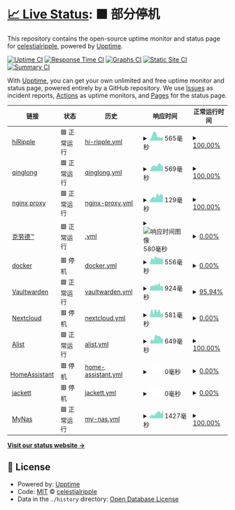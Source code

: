 # [📈 Live Status](https://ripplelog.xyz): <!--live status--> **🟧 部分停机**

This repository contains the open-source uptime monitor and status page for [celestialripple](https://ripplelog.xyz), powered by [Upptime](https://github.com/upptime/upptime).

[![Uptime CI](https://github.com/celestialripple/ripplelog/workflows/Uptime%20CI/badge.svg)](https://github.com/celestialripple/ripplelog/actions?query=workflow%3A%22Uptime+CI%22)
[![Response Time CI](https://github.com/celestialripple/ripplelog/workflows/Response%20Time%20CI/badge.svg)](https://github.com/celestialripple/ripplelog/actions?query=workflow%3A%22Response+Time+CI%22)
[![Graphs CI](https://github.com/celestialripple/ripplelog/workflows/Graphs%20CI/badge.svg)](https://github.com/celestialripple/ripplelog/actions?query=workflow%3A%22Graphs+CI%22)
[![Static Site CI](https://github.com/celestialripple/ripplelog/workflows/Static%20Site%20CI/badge.svg)](https://github.com/celestialripple/ripplelog/actions?query=workflow%3A%22Static+Site+CI%22)
[![Summary CI](https://github.com/celestialripple/ripplelog/workflows/Summary%20CI/badge.svg)](https://github.com/celestialripple/ripplelog/actions?query=workflow%3A%22Summary+CI%22)

With [Upptime](https://upptime.js.org), you can get your own unlimited and free uptime monitor and status page, powered entirely by a GitHub repository. We use [Issues](https://github.com/celestialripple/ripplelog/issues) as incident reports, [Actions](https://github.com/celestialripple/ripplelog/actions) as uptime monitors, and [Pages](https://ripplelog.xyz) for the status page.

<!--start: status pages-->
<!-- This summary is generated by Upptime (https://github.com/upptime/upptime) -->
<!-- Do not edit this manually, your changes will be overwritten -->
<!-- prettier-ignore -->
| 链接 | 状态 | 历史 | 响应时间 | 正常运行时间 |
| --- | ------ | ------- | ------------- | ------ |
| <img alt="" src="https://icons.duckduckgo.com/ip3/null.ico" height="13"> [hiRipple](hiripple.com) | 🟩 正常运行 | [hi-ripple.yml](https://github.com/CelestialRipple/ripplelog/commits/HEAD/history/hi-ripple.yml) | <details><summary><img alt="响应时间图像" src="./graphs/hi-ripple/response-time-week.png" height="20"> 565毫秒</summary><br><a href="https://status.hiripple.com/history/hi-ripple"><img alt="响应时间 917" src="https://img.shields.io/endpoint?url=https%3A%2F%2Fraw.githubusercontent.com%2FCelestialRipple%2Fripplelog%2FHEAD%2Fapi%2Fhi-ripple%2Fresponse-time.json"></a><br><a href="https://status.hiripple.com/history/hi-ripple"><img alt="24 小时响应时间 438" src="https://img.shields.io/endpoint?url=https%3A%2F%2Fraw.githubusercontent.com%2FCelestialRipple%2Fripplelog%2FHEAD%2Fapi%2Fhi-ripple%2Fresponse-time-day.json"></a><br><a href="https://status.hiripple.com/history/hi-ripple"><img alt="7 天正常运行时间 565" src="https://img.shields.io/endpoint?url=https%3A%2F%2Fraw.githubusercontent.com%2FCelestialRipple%2Fripplelog%2FHEAD%2Fapi%2Fhi-ripple%2Fresponse-time-week.json"></a><br><a href="https://status.hiripple.com/history/hi-ripple"><img alt="30天的正常运行时间 880" src="https://img.shields.io/endpoint?url=https%3A%2F%2Fraw.githubusercontent.com%2FCelestialRipple%2Fripplelog%2FHEAD%2Fapi%2Fhi-ripple%2Fresponse-time-month.json"></a><br><a href="https://status.hiripple.com/history/hi-ripple"><img alt="1年的正常运行时间 912" src="https://img.shields.io/endpoint?url=https%3A%2F%2Fraw.githubusercontent.com%2FCelestialRipple%2Fripplelog%2FHEAD%2Fapi%2Fhi-ripple%2Fresponse-time-year.json"></a></details> | <details><summary><a href="https://status.hiripple.com/history/hi-ripple">100.00%</a></summary><a href="https://status.hiripple.com/history/hi-ripple"><img alt="正常运行时间 99.70%" src="https://img.shields.io/endpoint?url=https%3A%2F%2Fraw.githubusercontent.com%2FCelestialRipple%2Fripplelog%2FHEAD%2Fapi%2Fhi-ripple%2Fuptime.json"></a><br><a href="https://status.hiripple.com/history/hi-ripple"><img alt="24 小时正常运行时间 100.00%" src="https://img.shields.io/endpoint?url=https%3A%2F%2Fraw.githubusercontent.com%2FCelestialRipple%2Fripplelog%2FHEAD%2Fapi%2Fhi-ripple%2Fuptime-day.json"></a><br><a href="https://status.hiripple.com/history/hi-ripple"><img alt="7 天正常运行时间 100.00%" src="https://img.shields.io/endpoint?url=https%3A%2F%2Fraw.githubusercontent.com%2FCelestialRipple%2Fripplelog%2FHEAD%2Fapi%2Fhi-ripple%2Fuptime-week.json"></a><br><a href="https://status.hiripple.com/history/hi-ripple"><img alt="30天的正常运行时间 99.94%" src="https://img.shields.io/endpoint?url=https%3A%2F%2Fraw.githubusercontent.com%2FCelestialRipple%2Fripplelog%2FHEAD%2Fapi%2Fhi-ripple%2Fuptime-month.json"></a><br><a href="https://status.hiripple.com/history/hi-ripple"><img alt="1年的正常运行时间 99.21%" src="https://img.shields.io/endpoint?url=https%3A%2F%2Fraw.githubusercontent.com%2FCelestialRipple%2Fripplelog%2FHEAD%2Fapi%2Fhi-ripple%2Fuptime-year.json"></a></details>
| <img alt="" src="https://icons.duckduckgo.com/ip3/null.ico" height="13"> [qinglong](ql.hiripple.com) | 🟩 正常运行 | [qinglong.yml](https://github.com/CelestialRipple/ripplelog/commits/HEAD/history/qinglong.yml) | <details><summary><img alt="响应时间图像" src="./graphs/qinglong/response-time-week.png" height="20"> 569毫秒</summary><br><a href="https://status.hiripple.com/history/qinglong"><img alt="响应时间 1517" src="https://img.shields.io/endpoint?url=https%3A%2F%2Fraw.githubusercontent.com%2FCelestialRipple%2Fripplelog%2FHEAD%2Fapi%2Fqinglong%2Fresponse-time.json"></a><br><a href="https://status.hiripple.com/history/qinglong"><img alt="24 小时响应时间 477" src="https://img.shields.io/endpoint?url=https%3A%2F%2Fraw.githubusercontent.com%2FCelestialRipple%2Fripplelog%2FHEAD%2Fapi%2Fqinglong%2Fresponse-time-day.json"></a><br><a href="https://status.hiripple.com/history/qinglong"><img alt="7 天正常运行时间 569" src="https://img.shields.io/endpoint?url=https%3A%2F%2Fraw.githubusercontent.com%2FCelestialRipple%2Fripplelog%2FHEAD%2Fapi%2Fqinglong%2Fresponse-time-week.json"></a><br><a href="https://status.hiripple.com/history/qinglong"><img alt="30天的正常运行时间 506" src="https://img.shields.io/endpoint?url=https%3A%2F%2Fraw.githubusercontent.com%2FCelestialRipple%2Fripplelog%2FHEAD%2Fapi%2Fqinglong%2Fresponse-time-month.json"></a><br><a href="https://status.hiripple.com/history/qinglong"><img alt="1年的正常运行时间 1569" src="https://img.shields.io/endpoint?url=https%3A%2F%2Fraw.githubusercontent.com%2FCelestialRipple%2Fripplelog%2FHEAD%2Fapi%2Fqinglong%2Fresponse-time-year.json"></a></details> | <details><summary><a href="https://status.hiripple.com/history/qinglong">100.00%</a></summary><a href="https://status.hiripple.com/history/qinglong"><img alt="正常运行时间 99.68%" src="https://img.shields.io/endpoint?url=https%3A%2F%2Fraw.githubusercontent.com%2FCelestialRipple%2Fripplelog%2FHEAD%2Fapi%2Fqinglong%2Fuptime.json"></a><br><a href="https://status.hiripple.com/history/qinglong"><img alt="24 小时正常运行时间 100.00%" src="https://img.shields.io/endpoint?url=https%3A%2F%2Fraw.githubusercontent.com%2FCelestialRipple%2Fripplelog%2FHEAD%2Fapi%2Fqinglong%2Fuptime-day.json"></a><br><a href="https://status.hiripple.com/history/qinglong"><img alt="7 天正常运行时间 100.00%" src="https://img.shields.io/endpoint?url=https%3A%2F%2Fraw.githubusercontent.com%2FCelestialRipple%2Fripplelog%2FHEAD%2Fapi%2Fqinglong%2Fuptime-week.json"></a><br><a href="https://status.hiripple.com/history/qinglong"><img alt="30天的正常运行时间 99.18%" src="https://img.shields.io/endpoint?url=https%3A%2F%2Fraw.githubusercontent.com%2FCelestialRipple%2Fripplelog%2FHEAD%2Fapi%2Fqinglong%2Fuptime-month.json"></a><br><a href="https://status.hiripple.com/history/qinglong"><img alt="1年的正常运行时间 99.09%" src="https://img.shields.io/endpoint?url=https%3A%2F%2Fraw.githubusercontent.com%2FCelestialRipple%2Fripplelog%2FHEAD%2Fapi%2Fqinglong%2Fuptime-year.json"></a></details>
| <img alt="" src="https://icons.duckduckgo.com/ip3/null.ico" height="13"> [nginx proxy](ngnew.hiripple.com) | 🟩 正常运行 | [nginx-proxy.yml](https://github.com/CelestialRipple/ripplelog/commits/HEAD/history/nginx-proxy.yml) | <details><summary><img alt="响应时间图像" src="./graphs/nginx-proxy/response-time-week.png" height="20"> 129毫秒</summary><br><a href="https://status.hiripple.com/history/nginx-proxy"><img alt="响应时间 467" src="https://img.shields.io/endpoint?url=https%3A%2F%2Fraw.githubusercontent.com%2FCelestialRipple%2Fripplelog%2FHEAD%2Fapi%2Fnginx-proxy%2Fresponse-time.json"></a><br><a href="https://status.hiripple.com/history/nginx-proxy"><img alt="24 小时响应时间 131" src="https://img.shields.io/endpoint?url=https%3A%2F%2Fraw.githubusercontent.com%2FCelestialRipple%2Fripplelog%2FHEAD%2Fapi%2Fnginx-proxy%2Fresponse-time-day.json"></a><br><a href="https://status.hiripple.com/history/nginx-proxy"><img alt="7 天正常运行时间 129" src="https://img.shields.io/endpoint?url=https%3A%2F%2Fraw.githubusercontent.com%2FCelestialRipple%2Fripplelog%2FHEAD%2Fapi%2Fnginx-proxy%2Fresponse-time-week.json"></a><br><a href="https://status.hiripple.com/history/nginx-proxy"><img alt="30天的正常运行时间 128" src="https://img.shields.io/endpoint?url=https%3A%2F%2Fraw.githubusercontent.com%2FCelestialRipple%2Fripplelog%2FHEAD%2Fapi%2Fnginx-proxy%2Fresponse-time-month.json"></a><br><a href="https://status.hiripple.com/history/nginx-proxy"><img alt="1年的正常运行时间 276" src="https://img.shields.io/endpoint?url=https%3A%2F%2Fraw.githubusercontent.com%2FCelestialRipple%2Fripplelog%2FHEAD%2Fapi%2Fnginx-proxy%2Fresponse-time-year.json"></a></details> | <details><summary><a href="https://status.hiripple.com/history/nginx-proxy">100.00%</a></summary><a href="https://status.hiripple.com/history/nginx-proxy"><img alt="正常运行时间 98.44%" src="https://img.shields.io/endpoint?url=https%3A%2F%2Fraw.githubusercontent.com%2FCelestialRipple%2Fripplelog%2FHEAD%2Fapi%2Fnginx-proxy%2Fuptime.json"></a><br><a href="https://status.hiripple.com/history/nginx-proxy"><img alt="24 小时正常运行时间 100.00%" src="https://img.shields.io/endpoint?url=https%3A%2F%2Fraw.githubusercontent.com%2FCelestialRipple%2Fripplelog%2FHEAD%2Fapi%2Fnginx-proxy%2Fuptime-day.json"></a><br><a href="https://status.hiripple.com/history/nginx-proxy"><img alt="7 天正常运行时间 100.00%" src="https://img.shields.io/endpoint?url=https%3A%2F%2Fraw.githubusercontent.com%2FCelestialRipple%2Fripplelog%2FHEAD%2Fapi%2Fnginx-proxy%2Fuptime-week.json"></a><br><a href="https://status.hiripple.com/history/nginx-proxy"><img alt="30天的正常运行时间 96.92%" src="https://img.shields.io/endpoint?url=https%3A%2F%2Fraw.githubusercontent.com%2FCelestialRipple%2Fripplelog%2FHEAD%2Fapi%2Fnginx-proxy%2Fuptime-month.json"></a><br><a href="https://status.hiripple.com/history/nginx-proxy"><img alt="1年的正常运行时间 99.09%" src="https://img.shields.io/endpoint?url=https%3A%2F%2Fraw.githubusercontent.com%2FCelestialRipple%2Fripplelog%2FHEAD%2Fapi%2Fnginx-proxy%2Fuptime-year.json"></a></details>
| <img alt="" src="https://icons.duckduckgo.com/ip3/null.ico" height="13"> [克劳德™](cloud.hiripple.com) | 🟩 正常运行 | [.yml](https://github.com/CelestialRipple/ripplelog/commits/HEAD/history/.yml) | <details><summary><img alt="响应时间图像" src="./graphs//response-time-week.png" height="20"> 580毫秒</summary><br><a href="https://status.hiripple.com/history/"><img alt="响应时间 631" src="https://img.shields.io/endpoint?url=https%3A%2F%2Fraw.githubusercontent.com%2FCelestialRipple%2Fripplelog%2FHEAD%2Fapi%2F%2Fresponse-time.json"></a><br><a href="https://status.hiripple.com/history/"><img alt="24 小时响应时间 621" src="https://img.shields.io/endpoint?url=https%3A%2F%2Fraw.githubusercontent.com%2FCelestialRipple%2Fripplelog%2FHEAD%2Fapi%2F%2Fresponse-time-day.json"></a><br><a href="https://status.hiripple.com/history/"><img alt="7 天正常运行时间 580" src="https://img.shields.io/endpoint?url=https%3A%2F%2Fraw.githubusercontent.com%2FCelestialRipple%2Fripplelog%2FHEAD%2Fapi%2F%2Fresponse-time-week.json"></a><br><a href="https://status.hiripple.com/history/"><img alt="30天的正常运行时间 568" src="https://img.shields.io/endpoint?url=https%3A%2F%2Fraw.githubusercontent.com%2FCelestialRipple%2Fripplelog%2FHEAD%2Fapi%2F%2Fresponse-time-month.json"></a><br><a href="https://status.hiripple.com/history/"><img alt="1年的正常运行时间 547" src="https://img.shields.io/endpoint?url=https%3A%2F%2Fraw.githubusercontent.com%2FCelestialRipple%2Fripplelog%2FHEAD%2Fapi%2F%2Fresponse-time-year.json"></a></details> | <details><summary><a href="https://status.hiripple.com/history/">0.00%</a></summary><a href="https://status.hiripple.com/history/"><img alt="正常运行时间 93.50%" src="https://img.shields.io/endpoint?url=https%3A%2F%2Fraw.githubusercontent.com%2FCelestialRipple%2Fripplelog%2FHEAD%2Fapi%2F%2Fuptime.json"></a><br><a href="https://status.hiripple.com/history/"><img alt="24 小时正常运行时间 0.00%" src="https://img.shields.io/endpoint?url=https%3A%2F%2Fraw.githubusercontent.com%2FCelestialRipple%2Fripplelog%2FHEAD%2Fapi%2F%2Fuptime-day.json"></a><br><a href="https://status.hiripple.com/history/"><img alt="7 天正常运行时间 0.00%" src="https://img.shields.io/endpoint?url=https%3A%2F%2Fraw.githubusercontent.com%2FCelestialRipple%2Fripplelog%2FHEAD%2Fapi%2F%2Fuptime-week.json"></a><br><a href="https://status.hiripple.com/history/"><img alt="30天的正常运行时间 0.00%" src="https://img.shields.io/endpoint?url=https%3A%2F%2Fraw.githubusercontent.com%2FCelestialRipple%2Fripplelog%2FHEAD%2Fapi%2F%2Fuptime-month.json"></a><br><a href="https://status.hiripple.com/history/"><img alt="1年的正常运行时间 81.78%" src="https://img.shields.io/endpoint?url=https%3A%2F%2Fraw.githubusercontent.com%2FCelestialRipple%2Fripplelog%2FHEAD%2Fapi%2F%2Fuptime-year.json"></a></details>
| <img alt="" src="https://icons.duckduckgo.com/ip3/docker.hiripple.com.ico" height="13"> [docker](https://docker.hiripple.com) | 🟥 停机 | [docker.yml](https://github.com/CelestialRipple/ripplelog/commits/HEAD/history/docker.yml) | <details><summary><img alt="响应时间图像" src="./graphs/docker/response-time-week.png" height="20"> 556毫秒</summary><br><a href="https://status.hiripple.com/history/docker"><img alt="响应时间 521" src="https://img.shields.io/endpoint?url=https%3A%2F%2Fraw.githubusercontent.com%2FCelestialRipple%2Fripplelog%2FHEAD%2Fapi%2Fdocker%2Fresponse-time.json"></a><br><a href="https://status.hiripple.com/history/docker"><img alt="24 小时响应时间 559" src="https://img.shields.io/endpoint?url=https%3A%2F%2Fraw.githubusercontent.com%2FCelestialRipple%2Fripplelog%2FHEAD%2Fapi%2Fdocker%2Fresponse-time-day.json"></a><br><a href="https://status.hiripple.com/history/docker"><img alt="7 天正常运行时间 556" src="https://img.shields.io/endpoint?url=https%3A%2F%2Fraw.githubusercontent.com%2FCelestialRipple%2Fripplelog%2FHEAD%2Fapi%2Fdocker%2Fresponse-time-week.json"></a><br><a href="https://status.hiripple.com/history/docker"><img alt="30天的正常运行时间 597" src="https://img.shields.io/endpoint?url=https%3A%2F%2Fraw.githubusercontent.com%2FCelestialRipple%2Fripplelog%2FHEAD%2Fapi%2Fdocker%2Fresponse-time-month.json"></a><br><a href="https://status.hiripple.com/history/docker"><img alt="1年的正常运行时间 463" src="https://img.shields.io/endpoint?url=https%3A%2F%2Fraw.githubusercontent.com%2FCelestialRipple%2Fripplelog%2FHEAD%2Fapi%2Fdocker%2Fresponse-time-year.json"></a></details> | <details><summary><a href="https://status.hiripple.com/history/docker">0.00%</a></summary><a href="https://status.hiripple.com/history/docker"><img alt="正常运行时间 65.02%" src="https://img.shields.io/endpoint?url=https%3A%2F%2Fraw.githubusercontent.com%2FCelestialRipple%2Fripplelog%2FHEAD%2Fapi%2Fdocker%2Fuptime.json"></a><br><a href="https://status.hiripple.com/history/docker"><img alt="24 小时正常运行时间 0.00%" src="https://img.shields.io/endpoint?url=https%3A%2F%2Fraw.githubusercontent.com%2FCelestialRipple%2Fripplelog%2FHEAD%2Fapi%2Fdocker%2Fuptime-day.json"></a><br><a href="https://status.hiripple.com/history/docker"><img alt="7 天正常运行时间 0.00%" src="https://img.shields.io/endpoint?url=https%3A%2F%2Fraw.githubusercontent.com%2FCelestialRipple%2Fripplelog%2FHEAD%2Fapi%2Fdocker%2Fuptime-week.json"></a><br><a href="https://status.hiripple.com/history/docker"><img alt="30天的正常运行时间 0.22%" src="https://img.shields.io/endpoint?url=https%3A%2F%2Fraw.githubusercontent.com%2FCelestialRipple%2Fripplelog%2FHEAD%2Fapi%2Fdocker%2Fuptime-month.json"></a><br><a href="https://status.hiripple.com/history/docker"><img alt="1年的正常运行时间 6.33%" src="https://img.shields.io/endpoint?url=https%3A%2F%2Fraw.githubusercontent.com%2FCelestialRipple%2Fripplelog%2FHEAD%2Fapi%2Fdocker%2Fuptime-year.json"></a></details>
| <img alt="" src="https://icons.duckduckgo.com/ip3/pass.hiripple.com.ico" height="13"> [Vaultwarden](https://pass.hiripple.com) | 🟩 正常运行 | [vaultwarden.yml](https://github.com/CelestialRipple/ripplelog/commits/HEAD/history/vaultwarden.yml) | <details><summary><img alt="响应时间图像" src="./graphs/vaultwarden/response-time-week.png" height="20"> 924毫秒</summary><br><a href="https://status.hiripple.com/history/vaultwarden"><img alt="响应时间 603" src="https://img.shields.io/endpoint?url=https%3A%2F%2Fraw.githubusercontent.com%2FCelestialRipple%2Fripplelog%2FHEAD%2Fapi%2Fvaultwarden%2Fresponse-time.json"></a><br><a href="https://status.hiripple.com/history/vaultwarden"><img alt="24 小时响应时间 920" src="https://img.shields.io/endpoint?url=https%3A%2F%2Fraw.githubusercontent.com%2FCelestialRipple%2Fripplelog%2FHEAD%2Fapi%2Fvaultwarden%2Fresponse-time-day.json"></a><br><a href="https://status.hiripple.com/history/vaultwarden"><img alt="7 天正常运行时间 924" src="https://img.shields.io/endpoint?url=https%3A%2F%2Fraw.githubusercontent.com%2FCelestialRipple%2Fripplelog%2FHEAD%2Fapi%2Fvaultwarden%2Fresponse-time-week.json"></a><br><a href="https://status.hiripple.com/history/vaultwarden"><img alt="30天的正常运行时间 921" src="https://img.shields.io/endpoint?url=https%3A%2F%2Fraw.githubusercontent.com%2FCelestialRipple%2Fripplelog%2FHEAD%2Fapi%2Fvaultwarden%2Fresponse-time-month.json"></a><br><a href="https://status.hiripple.com/history/vaultwarden"><img alt="1年的正常运行时间 653" src="https://img.shields.io/endpoint?url=https%3A%2F%2Fraw.githubusercontent.com%2FCelestialRipple%2Fripplelog%2FHEAD%2Fapi%2Fvaultwarden%2Fresponse-time-year.json"></a></details> | <details><summary><a href="https://status.hiripple.com/history/vaultwarden">95.94%</a></summary><a href="https://status.hiripple.com/history/vaultwarden"><img alt="正常运行时间 99.59%" src="https://img.shields.io/endpoint?url=https%3A%2F%2Fraw.githubusercontent.com%2FCelestialRipple%2Fripplelog%2FHEAD%2Fapi%2Fvaultwarden%2Fuptime.json"></a><br><a href="https://status.hiripple.com/history/vaultwarden"><img alt="24 小时正常运行时间 87.63%" src="https://img.shields.io/endpoint?url=https%3A%2F%2Fraw.githubusercontent.com%2FCelestialRipple%2Fripplelog%2FHEAD%2Fapi%2Fvaultwarden%2Fuptime-day.json"></a><br><a href="https://status.hiripple.com/history/vaultwarden"><img alt="7 天正常运行时间 95.94%" src="https://img.shields.io/endpoint?url=https%3A%2F%2Fraw.githubusercontent.com%2FCelestialRipple%2Fripplelog%2FHEAD%2Fapi%2Fvaultwarden%2Fuptime-week.json"></a><br><a href="https://status.hiripple.com/history/vaultwarden"><img alt="30天的正常运行时间 98.03%" src="https://img.shields.io/endpoint?url=https%3A%2F%2Fraw.githubusercontent.com%2FCelestialRipple%2Fripplelog%2FHEAD%2Fapi%2Fvaultwarden%2Fuptime-month.json"></a><br><a href="https://status.hiripple.com/history/vaultwarden"><img alt="1年的正常运行时间 98.92%" src="https://img.shields.io/endpoint?url=https%3A%2F%2Fraw.githubusercontent.com%2FCelestialRipple%2Fripplelog%2FHEAD%2Fapi%2Fvaultwarden%2Fuptime-year.json"></a></details>
| <img alt="" src="https://icons.duckduckgo.com/ip3/nextcloud.hiripple.com.ico" height="13"> [Nextcloud](https://nextcloud.hiripple.com) | 🟥 停机 | [nextcloud.yml](https://github.com/CelestialRipple/ripplelog/commits/HEAD/history/nextcloud.yml) | <details><summary><img alt="响应时间图像" src="./graphs/nextcloud/response-time-week.png" height="20"> 581毫秒</summary><br><a href="https://status.hiripple.com/history/nextcloud"><img alt="响应时间 2352" src="https://img.shields.io/endpoint?url=https%3A%2F%2Fraw.githubusercontent.com%2FCelestialRipple%2Fripplelog%2FHEAD%2Fapi%2Fnextcloud%2Fresponse-time.json"></a><br><a href="https://status.hiripple.com/history/nextcloud"><img alt="24 小时响应时间 486" src="https://img.shields.io/endpoint?url=https%3A%2F%2Fraw.githubusercontent.com%2FCelestialRipple%2Fripplelog%2FHEAD%2Fapi%2Fnextcloud%2Fresponse-time-day.json"></a><br><a href="https://status.hiripple.com/history/nextcloud"><img alt="7 天正常运行时间 581" src="https://img.shields.io/endpoint?url=https%3A%2F%2Fraw.githubusercontent.com%2FCelestialRipple%2Fripplelog%2FHEAD%2Fapi%2Fnextcloud%2Fresponse-time-week.json"></a><br><a href="https://status.hiripple.com/history/nextcloud"><img alt="30天的正常运行时间 531" src="https://img.shields.io/endpoint?url=https%3A%2F%2Fraw.githubusercontent.com%2FCelestialRipple%2Fripplelog%2FHEAD%2Fapi%2Fnextcloud%2Fresponse-time-month.json"></a><br><a href="https://status.hiripple.com/history/nextcloud"><img alt="1年的正常运行时间 2441" src="https://img.shields.io/endpoint?url=https%3A%2F%2Fraw.githubusercontent.com%2FCelestialRipple%2Fripplelog%2FHEAD%2Fapi%2Fnextcloud%2Fresponse-time-year.json"></a></details> | <details><summary><a href="https://status.hiripple.com/history/nextcloud">0.00%</a></summary><a href="https://status.hiripple.com/history/nextcloud"><img alt="正常运行时间 94.67%" src="https://img.shields.io/endpoint?url=https%3A%2F%2Fraw.githubusercontent.com%2FCelestialRipple%2Fripplelog%2FHEAD%2Fapi%2Fnextcloud%2Fuptime.json"></a><br><a href="https://status.hiripple.com/history/nextcloud"><img alt="24 小时正常运行时间 0.00%" src="https://img.shields.io/endpoint?url=https%3A%2F%2Fraw.githubusercontent.com%2FCelestialRipple%2Fripplelog%2FHEAD%2Fapi%2Fnextcloud%2Fuptime-day.json"></a><br><a href="https://status.hiripple.com/history/nextcloud"><img alt="7 天正常运行时间 0.00%" src="https://img.shields.io/endpoint?url=https%3A%2F%2Fraw.githubusercontent.com%2FCelestialRipple%2Fripplelog%2FHEAD%2Fapi%2Fnextcloud%2Fuptime-week.json"></a><br><a href="https://status.hiripple.com/history/nextcloud"><img alt="30天的正常运行时间 0.00%" src="https://img.shields.io/endpoint?url=https%3A%2F%2Fraw.githubusercontent.com%2FCelestialRipple%2Fripplelog%2FHEAD%2Fapi%2Fnextcloud%2Fuptime-month.json"></a><br><a href="https://status.hiripple.com/history/nextcloud"><img alt="1年的正常运行时间 90.65%" src="https://img.shields.io/endpoint?url=https%3A%2F%2Fraw.githubusercontent.com%2FCelestialRipple%2Fripplelog%2FHEAD%2Fapi%2Fnextcloud%2Fuptime-year.json"></a></details>
| <img alt="" src="https://icons.duckduckgo.com/ip3/alist.hiripple.com.ico" height="13"> [Alist](https://alist.hiripple.com) | 🟩 正常运行 | [alist.yml](https://github.com/CelestialRipple/ripplelog/commits/HEAD/history/alist.yml) | <details><summary><img alt="响应时间图像" src="./graphs/alist/response-time-week.png" height="20"> 649毫秒</summary><br><a href="https://status.hiripple.com/history/alist"><img alt="响应时间 1167" src="https://img.shields.io/endpoint?url=https%3A%2F%2Fraw.githubusercontent.com%2FCelestialRipple%2Fripplelog%2FHEAD%2Fapi%2Falist%2Fresponse-time.json"></a><br><a href="https://status.hiripple.com/history/alist"><img alt="24 小时响应时间 438" src="https://img.shields.io/endpoint?url=https%3A%2F%2Fraw.githubusercontent.com%2FCelestialRipple%2Fripplelog%2FHEAD%2Fapi%2Falist%2Fresponse-time-day.json"></a><br><a href="https://status.hiripple.com/history/alist"><img alt="7 天正常运行时间 649" src="https://img.shields.io/endpoint?url=https%3A%2F%2Fraw.githubusercontent.com%2FCelestialRipple%2Fripplelog%2FHEAD%2Fapi%2Falist%2Fresponse-time-week.json"></a><br><a href="https://status.hiripple.com/history/alist"><img alt="30天的正常运行时间 514" src="https://img.shields.io/endpoint?url=https%3A%2F%2Fraw.githubusercontent.com%2FCelestialRipple%2Fripplelog%2FHEAD%2Fapi%2Falist%2Fresponse-time-month.json"></a><br><a href="https://status.hiripple.com/history/alist"><img alt="1年的正常运行时间 1198" src="https://img.shields.io/endpoint?url=https%3A%2F%2Fraw.githubusercontent.com%2FCelestialRipple%2Fripplelog%2FHEAD%2Fapi%2Falist%2Fresponse-time-year.json"></a></details> | <details><summary><a href="https://status.hiripple.com/history/alist">100.00%</a></summary><a href="https://status.hiripple.com/history/alist"><img alt="正常运行时间 99.52%" src="https://img.shields.io/endpoint?url=https%3A%2F%2Fraw.githubusercontent.com%2FCelestialRipple%2Fripplelog%2FHEAD%2Fapi%2Falist%2Fuptime.json"></a><br><a href="https://status.hiripple.com/history/alist"><img alt="24 小时正常运行时间 100.00%" src="https://img.shields.io/endpoint?url=https%3A%2F%2Fraw.githubusercontent.com%2FCelestialRipple%2Fripplelog%2FHEAD%2Fapi%2Falist%2Fuptime-day.json"></a><br><a href="https://status.hiripple.com/history/alist"><img alt="7 天正常运行时间 100.00%" src="https://img.shields.io/endpoint?url=https%3A%2F%2Fraw.githubusercontent.com%2FCelestialRipple%2Fripplelog%2FHEAD%2Fapi%2Falist%2Fuptime-week.json"></a><br><a href="https://status.hiripple.com/history/alist"><img alt="30天的正常运行时间 99.54%" src="https://img.shields.io/endpoint?url=https%3A%2F%2Fraw.githubusercontent.com%2FCelestialRipple%2Fripplelog%2FHEAD%2Fapi%2Falist%2Fuptime-month.json"></a><br><a href="https://status.hiripple.com/history/alist"><img alt="1年的正常运行时间 99.17%" src="https://img.shields.io/endpoint?url=https%3A%2F%2Fraw.githubusercontent.com%2FCelestialRipple%2Fripplelog%2FHEAD%2Fapi%2Falist%2Fuptime-year.json"></a></details>
| <img alt="" src="https://icons.duckduckgo.com/ip3/ha.hiripple.com.ico" height="13"> [HomeAssistant](https://ha.hiripple.com) | 🟥 停机 | [home-assistant.yml](https://github.com/CelestialRipple/ripplelog/commits/HEAD/history/home-assistant.yml) | <details><summary><img alt="响应时间图像" src="./graphs/home-assistant/response-time-week.png" height="20"> 0毫秒</summary><br><a href="https://status.hiripple.com/history/home-assistant"><img alt="响应时间 1384" src="https://img.shields.io/endpoint?url=https%3A%2F%2Fraw.githubusercontent.com%2FCelestialRipple%2Fripplelog%2FHEAD%2Fapi%2Fhome-assistant%2Fresponse-time.json"></a><br><a href="https://status.hiripple.com/history/home-assistant"><img alt="24 小时响应时间 0" src="https://img.shields.io/endpoint?url=https%3A%2F%2Fraw.githubusercontent.com%2FCelestialRipple%2Fripplelog%2FHEAD%2Fapi%2Fhome-assistant%2Fresponse-time-day.json"></a><br><a href="https://status.hiripple.com/history/home-assistant"><img alt="7 天正常运行时间 0" src="https://img.shields.io/endpoint?url=https%3A%2F%2Fraw.githubusercontent.com%2FCelestialRipple%2Fripplelog%2FHEAD%2Fapi%2Fhome-assistant%2Fresponse-time-week.json"></a><br><a href="https://status.hiripple.com/history/home-assistant"><img alt="30天的正常运行时间 312" src="https://img.shields.io/endpoint?url=https%3A%2F%2Fraw.githubusercontent.com%2FCelestialRipple%2Fripplelog%2FHEAD%2Fapi%2Fhome-assistant%2Fresponse-time-month.json"></a><br><a href="https://status.hiripple.com/history/home-assistant"><img alt="1年的正常运行时间 1561" src="https://img.shields.io/endpoint?url=https%3A%2F%2Fraw.githubusercontent.com%2FCelestialRipple%2Fripplelog%2FHEAD%2Fapi%2Fhome-assistant%2Fresponse-time-year.json"></a></details> | <details><summary><a href="https://status.hiripple.com/history/home-assistant">0.00%</a></summary><a href="https://status.hiripple.com/history/home-assistant"><img alt="正常运行时间 47.01%" src="https://img.shields.io/endpoint?url=https%3A%2F%2Fraw.githubusercontent.com%2FCelestialRipple%2Fripplelog%2FHEAD%2Fapi%2Fhome-assistant%2Fuptime.json"></a><br><a href="https://status.hiripple.com/history/home-assistant"><img alt="24 小时正常运行时间 0.00%" src="https://img.shields.io/endpoint?url=https%3A%2F%2Fraw.githubusercontent.com%2FCelestialRipple%2Fripplelog%2FHEAD%2Fapi%2Fhome-assistant%2Fuptime-day.json"></a><br><a href="https://status.hiripple.com/history/home-assistant"><img alt="7 天正常运行时间 0.00%" src="https://img.shields.io/endpoint?url=https%3A%2F%2Fraw.githubusercontent.com%2FCelestialRipple%2Fripplelog%2FHEAD%2Fapi%2Fhome-assistant%2Fuptime-week.json"></a><br><a href="https://status.hiripple.com/history/home-assistant"><img alt="30天的正常运行时间 0.00%" src="https://img.shields.io/endpoint?url=https%3A%2F%2Fraw.githubusercontent.com%2FCelestialRipple%2Fripplelog%2FHEAD%2Fapi%2Fhome-assistant%2Fuptime-month.json"></a><br><a href="https://status.hiripple.com/history/home-assistant"><img alt="1年的正常运行时间 6.92%" src="https://img.shields.io/endpoint?url=https%3A%2F%2Fraw.githubusercontent.com%2FCelestialRipple%2Fripplelog%2FHEAD%2Fapi%2Fhome-assistant%2Fuptime-year.json"></a></details>
| <img alt="" src="https://icons.duckduckgo.com/ip3/torrent.hiripple.com.ico" height="13"> [jackett](https://torrent.hiripple.com) | 🟥 停机 | [jackett.yml](https://github.com/CelestialRipple/ripplelog/commits/HEAD/history/jackett.yml) | <details><summary><img alt="响应时间图像" src="./graphs/jackett/response-time-week.png" height="20"> 0毫秒</summary><br><a href="https://status.hiripple.com/history/jackett"><img alt="响应时间 0" src="https://img.shields.io/endpoint?url=https%3A%2F%2Fraw.githubusercontent.com%2FCelestialRipple%2Fripplelog%2FHEAD%2Fapi%2Fjackett%2Fresponse-time.json"></a><br><a href="https://status.hiripple.com/history/jackett"><img alt="24 小时响应时间 0" src="https://img.shields.io/endpoint?url=https%3A%2F%2Fraw.githubusercontent.com%2FCelestialRipple%2Fripplelog%2FHEAD%2Fapi%2Fjackett%2Fresponse-time-day.json"></a><br><a href="https://status.hiripple.com/history/jackett"><img alt="7 天正常运行时间 0" src="https://img.shields.io/endpoint?url=https%3A%2F%2Fraw.githubusercontent.com%2FCelestialRipple%2Fripplelog%2FHEAD%2Fapi%2Fjackett%2Fresponse-time-week.json"></a><br><a href="https://status.hiripple.com/history/jackett"><img alt="30天的正常运行时间 0" src="https://img.shields.io/endpoint?url=https%3A%2F%2Fraw.githubusercontent.com%2FCelestialRipple%2Fripplelog%2FHEAD%2Fapi%2Fjackett%2Fresponse-time-month.json"></a><br><a href="https://status.hiripple.com/history/jackett"><img alt="1年的正常运行时间 0" src="https://img.shields.io/endpoint?url=https%3A%2F%2Fraw.githubusercontent.com%2FCelestialRipple%2Fripplelog%2FHEAD%2Fapi%2Fjackett%2Fresponse-time-year.json"></a></details> | <details><summary><a href="https://status.hiripple.com/history/jackett">0.00%</a></summary><a href="https://status.hiripple.com/history/jackett"><img alt="正常运行时间 0.00%" src="https://img.shields.io/endpoint?url=https%3A%2F%2Fraw.githubusercontent.com%2FCelestialRipple%2Fripplelog%2FHEAD%2Fapi%2Fjackett%2Fuptime.json"></a><br><a href="https://status.hiripple.com/history/jackett"><img alt="24 小时正常运行时间 0.00%" src="https://img.shields.io/endpoint?url=https%3A%2F%2Fraw.githubusercontent.com%2FCelestialRipple%2Fripplelog%2FHEAD%2Fapi%2Fjackett%2Fuptime-day.json"></a><br><a href="https://status.hiripple.com/history/jackett"><img alt="7 天正常运行时间 0.00%" src="https://img.shields.io/endpoint?url=https%3A%2F%2Fraw.githubusercontent.com%2FCelestialRipple%2Fripplelog%2FHEAD%2Fapi%2Fjackett%2Fuptime-week.json"></a><br><a href="https://status.hiripple.com/history/jackett"><img alt="30天的正常运行时间 0.00%" src="https://img.shields.io/endpoint?url=https%3A%2F%2Fraw.githubusercontent.com%2FCelestialRipple%2Fripplelog%2FHEAD%2Fapi%2Fjackett%2Fuptime-month.json"></a><br><a href="https://status.hiripple.com/history/jackett"><img alt="1年的正常运行时间 0.00%" src="https://img.shields.io/endpoint?url=https%3A%2F%2Fraw.githubusercontent.com%2FCelestialRipple%2Fripplelog%2FHEAD%2Fapi%2Fjackett%2Fuptime-year.json"></a></details>
| <img alt="" src="https://icons.duckduckgo.com/ip3/unraid.hiripple.com.ico" height="13"> [MyNas](https://unraid.hiripple.com) | 🟩 正常运行 | [my-nas.yml](https://github.com/CelestialRipple/ripplelog/commits/HEAD/history/my-nas.yml) | <details><summary><img alt="响应时间图像" src="./graphs/my-nas/response-time-week.png" height="20"> 1427毫秒</summary><br><a href="https://status.hiripple.com/history/my-nas"><img alt="响应时间 2599" src="https://img.shields.io/endpoint?url=https%3A%2F%2Fraw.githubusercontent.com%2FCelestialRipple%2Fripplelog%2FHEAD%2Fapi%2Fmy-nas%2Fresponse-time.json"></a><br><a href="https://status.hiripple.com/history/my-nas"><img alt="24 小时响应时间 2053" src="https://img.shields.io/endpoint?url=https%3A%2F%2Fraw.githubusercontent.com%2FCelestialRipple%2Fripplelog%2FHEAD%2Fapi%2Fmy-nas%2Fresponse-time-day.json"></a><br><a href="https://status.hiripple.com/history/my-nas"><img alt="7 天正常运行时间 1427" src="https://img.shields.io/endpoint?url=https%3A%2F%2Fraw.githubusercontent.com%2FCelestialRipple%2Fripplelog%2FHEAD%2Fapi%2Fmy-nas%2Fresponse-time-week.json"></a><br><a href="https://status.hiripple.com/history/my-nas"><img alt="30天的正常运行时间 1241" src="https://img.shields.io/endpoint?url=https%3A%2F%2Fraw.githubusercontent.com%2FCelestialRipple%2Fripplelog%2FHEAD%2Fapi%2Fmy-nas%2Fresponse-time-month.json"></a><br><a href="https://status.hiripple.com/history/my-nas"><img alt="1年的正常运行时间 2706" src="https://img.shields.io/endpoint?url=https%3A%2F%2Fraw.githubusercontent.com%2FCelestialRipple%2Fripplelog%2FHEAD%2Fapi%2Fmy-nas%2Fresponse-time-year.json"></a></details> | <details><summary><a href="https://status.hiripple.com/history/my-nas">100.00%</a></summary><a href="https://status.hiripple.com/history/my-nas"><img alt="正常运行时间 99.52%" src="https://img.shields.io/endpoint?url=https%3A%2F%2Fraw.githubusercontent.com%2FCelestialRipple%2Fripplelog%2FHEAD%2Fapi%2Fmy-nas%2Fuptime.json"></a><br><a href="https://status.hiripple.com/history/my-nas"><img alt="24 小时正常运行时间 100.00%" src="https://img.shields.io/endpoint?url=https%3A%2F%2Fraw.githubusercontent.com%2FCelestialRipple%2Fripplelog%2FHEAD%2Fapi%2Fmy-nas%2Fuptime-day.json"></a><br><a href="https://status.hiripple.com/history/my-nas"><img alt="7 天正常运行时间 100.00%" src="https://img.shields.io/endpoint?url=https%3A%2F%2Fraw.githubusercontent.com%2FCelestialRipple%2Fripplelog%2FHEAD%2Fapi%2Fmy-nas%2Fuptime-week.json"></a><br><a href="https://status.hiripple.com/history/my-nas"><img alt="30天的正常运行时间 99.54%" src="https://img.shields.io/endpoint?url=https%3A%2F%2Fraw.githubusercontent.com%2FCelestialRipple%2Fripplelog%2FHEAD%2Fapi%2Fmy-nas%2Fuptime-month.json"></a><br><a href="https://status.hiripple.com/history/my-nas"><img alt="1年的正常运行时间 99.16%" src="https://img.shields.io/endpoint?url=https%3A%2F%2Fraw.githubusercontent.com%2FCelestialRipple%2Fripplelog%2FHEAD%2Fapi%2Fmy-nas%2Fuptime-year.json"></a></details>

<!--end: status pages-->

[**Visit our status website →**](https://ripplelog.xyz)

## 📄 License

- Powered by: [Upptime](https://github.com/upptime/upptime)
- Code: [MIT](./LICENSE) © [celestialripple](https://ripplelog.xyz)
- Data in the `./history` directory: [Open Database License](https://opendatacommons.org/licenses/odbl/1-0/)
